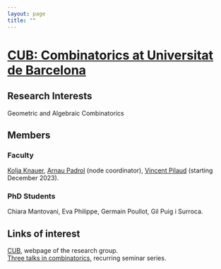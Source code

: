 ```yaml
---
layout: page
title: ""
---
```


# [CUB: Combinatorics at Universitat de Barcelona](https://www.ub.edu/comb/)


## Research Interests

Geometric and Algebraic Combinatorics

## Members

### Faculty
[Kolja Knauer](https://pageperso.lis-lab.fr/~kolja.knauer/), [Arnau Padrol](https://www.ub.edu/comb/arnaupadrol/) (node coordinator), [Vincent Pilaud](https://www.lix.polytechnique.fr/Labo/Vincent.Pilaud/) (starting December 2023).


### PhD Students

Chiara Mantovani, Eva Philippe, Germain Poullot, Gil Puig i Surroca.


## Links of interest

[CUB](https://www.ub.edu/comb/), webpage of the research group. <br />
[Three talks in combinatorics](https://pageperso.lis-lab.fr/~kolja.knauer/3TiC/3TiC.html), recurring seminar series.



